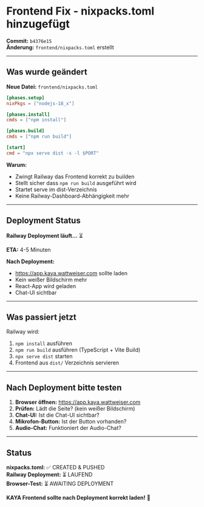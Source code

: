 # Frontend Fix - nixpacks.toml hinzugefügt

**Commit:** `b4376e15`  
**Änderung:** `frontend/nixpacks.toml` erstellt

---

## Was wurde geändert

**Neue Datei:** `frontend/nixpacks.toml`

```toml
[phases.setup]
nixPkgs = ["nodejs-18_x"]

[phases.install]
cmds = ["npm install"]

[phases.build]
cmds = ["npm run build"]

[start]
cmd = "npx serve dist -s -l $PORT"
```

**Warum:**
- Zwingt Railway das Frontend korrekt zu builden
- Stellt sicher dass `npm run build` ausgeführt wird
- Startet serve im dist-Verzeichnis
- Keine Railway-Dashboard-Abhängigkeit mehr

---

## Deployment Status

**Railway Deployment läuft...** ⏳

**ETA:** 4-5 Minuten

**Nach Deployment:**
- https://app.kaya.wattweiser.com sollte laden
- Kein weißer Bildschirm mehr
- React-App wird geladen
- Chat-UI sichtbar

---

## Was passiert jetzt

Railway wird:
1. `npm install` ausführen
2. `npm run build` ausführen (TypeScript + Vite Build)
3. `npx serve dist` starten
4. Frontend aus `dist/` Verzeichnis servieren

---

## Nach Deployment bitte testen

1. **Browser öffnen:** https://app.kaya.wattweiser.com
2. **Prüfen:** Lädt die Seite? (kein weißer Bildschirm)
3. **Chat-UI:** Ist die Chat-UI sichtbar?
4. **Mikrofon-Button:** Ist der Button vorhanden?
5. **Audio-Chat:** Funktioniert der Audio-Chat?

---

## Status

**nixpacks.toml:** ✅ CREATED & PUSHED  
**Railway Deployment:** ⏳ LAUFEND  
**Browser-Test:** ⏳ AWAITING DEPLOYMENT

**KAYA Frontend sollte nach Deployment korrekt laden!** 🚀

